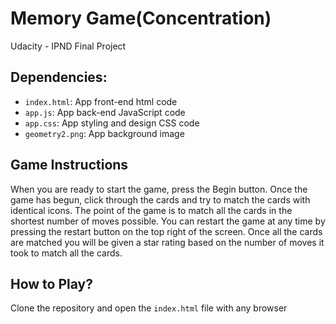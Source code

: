 # Memory Game(Concentration)
Udacity - IPND Final Project

## Dependencies:
* ```index.html```: App front-end html code
* `app.js`: App back-end JavaScript code
* `app.css`: App styling and design CSS code
* `geometry2.png`: App background image

## Game Instructions

When you are ready to start the game, press the Begin button. Once the game has begun, click through the cards and try to match the cards with identical icons. The point of the game is to match all the cards in the shortest number of moves possible. You can restart the game at any time by pressing the restart button on the top right of the screen.
Once all the cards are matched you will be given a star rating based on the number of moves it took to match all the cards.


## How to Play?
Clone the repository and open the `index.html` file with any browser
